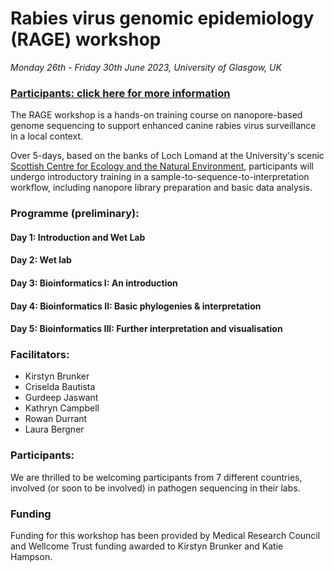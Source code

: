 # Rabies virus genomic epidemiology (RAGE) workshop

*Monday 26th - Friday 30th June 2023, University of Glasgow, UK*

### [Participants: click here for more information](participant_information/README.md)

The RAGE workshop is a hands-on training course on nanopore-based genome sequencing to support enhanced canine rabies virus surveillance in a local context.  

Over 5-days, based on the banks of Loch Lomand at the University's scenic [Scottish Centre for Ecology and the Natural Environment](https://www.gla.ac.uk/research/az/scene/), participants will undergo introductory training in  a sample-to-sequence-to-interpretation workflow, including nanopore library preparation and basic data analysis. 

### Programme (preliminary):

#### Day 1: Introduction and Wet Lab
#### Day 2: Wet lab
#### Day 3: Bioinformatics I: An introduction
#### Day 4: Bioinformatics II: Basic phylogenies & interpretation
#### Day 5: Bioinformatics III: Further interpretation and visualisation

### Facilitators:

* Kirstyn Brunker
* Criselda Bautista
* Gurdeep Jaswant
* Kathryn Campbell
* Rowan Durrant
* Laura Bergner

### Participants:
We are thrilled to be welcoming participants from 7 different countries, involved (or soon to be involved) in pathogen sequencing in their labs. 

### Funding
Funding for this workshop has been provided by Medical Research Council and Wellcome Trust funding awarded to Kirstyn Brunker and Katie Hampson.
